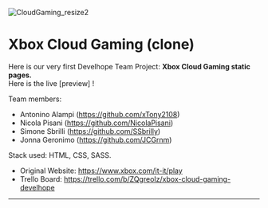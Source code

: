 ![CloudGaming_resize2](https://github.com/JCGrnm/xbox-gaming/assets/111151426/915abbc1-b071-44ea-a07a-8b4217bfd574)

# Xbox Cloud Gaming (clone)

Here is our very first Develhope Team Project: **Xbox Cloud Gaming static pages.**<br/>
Here is the live [preview] !

Team members:</br>
- Antonino Alampi (https://github.com/xTony2108)</br>
- Nicola Pisani (https://github.com/NicolaPisani)</br>
- Simone Sbrilli (https://github.com/SSbrilly)</br>
- Jonna Geronimo (https://github.com/JCGrnm) </br>

Stack used: HTML, CSS, SASS.</br>

- Original Website: https://www.xbox.com/it-it/play
- Trello Board: https://trello.com/b/ZQgreoIz/xbox-cloud-gaming-develhope

________________________________________________________________________________________















